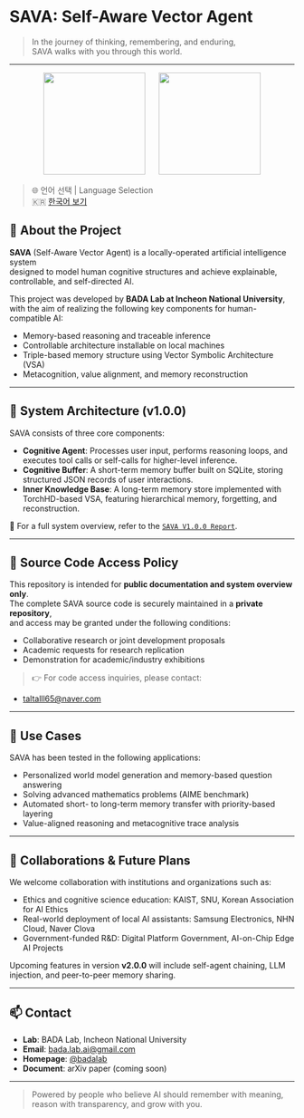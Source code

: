# SAVA: Self-Aware Vector Agent

> In the journey of thinking, remembering, and enduring,  
> SAVA walks with you through this world.

---
<p align="center">
  <img src="https://raw.githubusercontent.com/badalab/SAVA/main/assets/sava_logo.png" width="180"/>
  &nbsp;&nbsp;&nbsp;&nbsp;
  <img src="https://raw.githubusercontent.com/badalab/SAVA/main/assets/badalab_logo.png" width="180"/>
</p>

> 🌐 언어 선택 | Language Selection  
> 🇰🇷 [한국어 보기](./README.ko.md)

## 🧠 About the Project

**SAVA** (Self-Aware Vector Agent) is a locally-operated artificial intelligence system  
designed to model human cognitive structures and achieve explainable, controllable, and self-directed AI.

This project was developed by **BADA Lab at Incheon National University**,  
with the aim of realizing the following key components for human-compatible AI:

- Memory-based reasoning and traceable inference
- Controllable architecture installable on local machines
- Triple-based memory structure using Vector Symbolic Architecture (VSA)
- Metacognition, value alignment, and memory reconstruction

---

## 🧩 System Architecture (v1.0.0)

SAVA consists of three core components:

- **Cognitive Agent**: Processes user input, performs reasoning loops, and executes tool calls or self-calls for higher-level inference.  
- **Cognitive Buffer**: A short-term memory buffer built on SQLite, storing structured JSON records of user interactions.  
- **Inner Knowledge Base**: A long-term memory store implemented with TorchHD-based VSA, featuring hierarchical memory, forgetting, and reconstruction.

📘 For a full system overview, refer to the [`SAVA V1.0.0 Report`](./SAVA%20V1.0.0%20(20250718).pdf).

---

## 🔐 Source Code Access Policy

This repository is intended for **public documentation and system overview only**.  
The complete SAVA source code is securely maintained in a **private repository**,  
and access may be granted under the following conditions:

- Collaborative research or joint development proposals
- Academic requests for research replication
- Demonstration for academic/industry exhibitions

> 👉 For code access inquiries, please contact:
- taltalll65@naver.com

---

## 🧭 Use Cases

SAVA has been tested in the following applications:

- Personalized world model generation and memory-based question answering
- Solving advanced mathematics problems (AIME benchmark)  
- Automated short- to long-term memory transfer with priority-based layering  
- Value-aligned reasoning and metacognitive trace analysis

---

## 🤝 Collaborations & Future Plans

We welcome collaboration with institutions and organizations such as:

- Ethics and cognitive science education: KAIST, SNU, Korean Association for AI Ethics  
- Real-world deployment of local AI assistants: Samsung Electronics, NHN Cloud, Naver Clova  
- Government-funded R&D: Digital Platform Government, AI-on-Chip Edge AI Projects

Upcoming features in version **v2.0.0** will include self-agent chaining, LLM injection, and peer-to-peer memory sharing.

---

## 📫 Contact

- **Lab**: BADA Lab, Incheon National University  
- **Email**: bada.lab.ai@gmail.com  
- **Homepage**: [@badalab](https://sites.google.com/view/badalab/home)  
- **Document**: arXiv paper (coming soon)

---

> Powered by people who believe AI should remember with meaning, reason with transparency, and grow with you.
